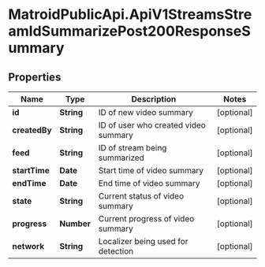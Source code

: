 # MatroidPublicApi.ApiV1StreamsStreamIdSummarizePost200ResponseSummary

## Properties

Name | Type | Description | Notes
------------ | ------------- | ------------- | -------------
**id** | **String** | ID of new video summary | [optional] 
**createdBy** | **String** | ID of user who created video summary | [optional] 
**feed** | **String** | ID of stream being summarized | [optional] 
**startTime** | **Date** | Start time of video summary | [optional] 
**endTime** | **Date** | End time of video summary | [optional] 
**state** | **String** | Current status of video summary | [optional] 
**progress** | **Number** | Current progress of video summary | [optional] 
**network** | **String** | Localizer being used for detection | [optional] 


